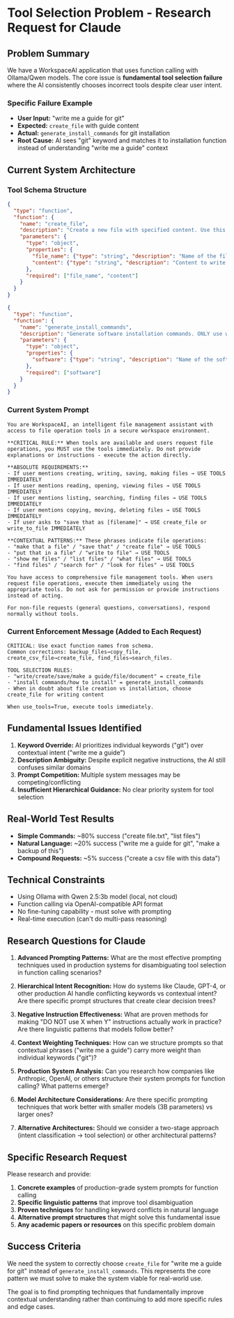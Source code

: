 # Tool Selection Problem - Research Request for Claude

## Problem Summary

We have a WorkspaceAI application that uses function calling with Ollama/Qwen models. The core issue is **fundamental tool selection failure** where the AI consistently chooses incorrect tools despite clear user intent.

### Specific Failure Example
- **User Input:** "write me a guide for git"
- **Expected:** `create_file` with guide content
- **Actual:** `generate_install_commands` for git installation
- **Root Cause:** AI sees "git" keyword and matches it to installation function instead of understanding "write me a guide" context

## Current System Architecture

### Tool Schema Structure
```json
{
  "type": "function",
  "function": {
    "name": "create_file",
    "description": "Create a new file with specified content. Use this for ANY file type including .csv, .txt, .py, .md, .json, etc. ALWAYS use this when user wants to create, write, make, save, or generate any kind of file, document, guide, or text content.",
    "parameters": {
      "type": "object",
      "properties": {
        "file_name": {"type": "string", "description": "Name of the file to create"},
        "content": {"type": "string", "description": "Content to write to the file"}
      },
      "required": ["file_name", "content"]
    }
  }
}
```

```json
{
  "type": "function", 
  "function": {
    "name": "generate_install_commands",
    "description": "Generate software installation commands. ONLY use when user explicitly asks for installation instructions, setup commands, or how to install software. DO NOT use for creating guides, documentation, or files about software.",
    "parameters": {
      "type": "object",
      "properties": {
        "software": {"type": "string", "description": "Name of the software to generate installation commands for"}
      },
      "required": ["software"]
    }
  }
}
```

### Current System Prompt
```
You are WorkspaceAI, an intelligent file management assistant with access to file operation tools in a secure workspace environment.

**CRITICAL RULE:** When tools are available and users request file operations, you MUST use the tools immediately. Do not provide explanations or instructions - execute the action directly.

**ABSOLUTE REQUIREMENTS:**
- If user mentions creating, writing, saving, making files → USE TOOLS IMMEDIATELY
- If user mentions reading, opening, viewing files → USE TOOLS IMMEDIATELY  
- If user mentions listing, searching, finding files → USE TOOLS IMMEDIATELY
- If user mentions copying, moving, deleting files → USE TOOLS IMMEDIATELY
- If user asks to "save that as [filename]" → USE create_file or write_to_file IMMEDIATELY

**CONTEXTUAL PATTERNS:** These phrases indicate file operations:
- "make that a file" / "save that" / "create file" → USE TOOLS
- "put that in a file" / "write to file" → USE TOOLS
- "show me files" / "list files" / "what files" → USE TOOLS
- "find files" / "search for" / "look for files" → USE TOOLS

You have access to comprehensive file management tools. When users request file operations, execute them immediately using the appropriate tools. Do not ask for permission or provide instructions instead of acting.

For non-file requests (general questions, conversations), respond normally without tools.
```

### Current Enforcement Message (Added to Each Request)
```
CRITICAL: Use exact function names from schema. 
Common corrections: backup_files→copy_file, create_csv_file→create_file, find_files→search_files.

TOOL SELECTION RULES:
- "write/create/save/make a guide/file/document" = create_file
- "install commands/how to install" = generate_install_commands
- When in doubt about file creation vs installation, choose create_file for writing content

When use_tools=True, execute tools immediately.
```

## Fundamental Issues Identified

1. **Keyword Override:** AI prioritizes individual keywords ("git") over contextual intent ("write me a guide")
2. **Description Ambiguity:** Despite explicit negative instructions, the AI still confuses similar domains
3. **Prompt Competition:** Multiple system messages may be competing/conflicting
4. **Insufficient Hierarchical Guidance:** No clear priority system for tool selection

## Real-World Test Results

- **Simple Commands:** ~80% success ("create file.txt", "list files")
- **Natural Language:** ~20% success ("write me a guide for git", "make a backup of this")
- **Compound Requests:** ~5% success ("create a csv file with this data")

## Technical Constraints

- Using Ollama with Qwen 2.5:3b model (local, not cloud)
- Function calling via OpenAI-compatible API format
- No fine-tuning capability - must solve with prompting
- Real-time execution (can't do multi-pass reasoning)

## Research Questions for Claude

1. **Advanced Prompting Patterns:** What are the most effective prompting techniques used in production systems for disambiguating tool selection in function calling scenarios?

2. **Hierarchical Intent Recognition:** How do systems like Claude, GPT-4, or other production AI handle conflicting keywords vs contextual intent? Are there specific prompt structures that create clear decision trees?

3. **Negative Instruction Effectiveness:** What are proven methods for making "DO NOT use X when Y" instructions actually work in practice? Are there linguistic patterns that models follow better?

4. **Context Weighting Techniques:** How can we structure prompts so that contextual phrases ("write me a guide") carry more weight than individual keywords ("git")?

5. **Production System Analysis:** Can you research how companies like Anthropic, OpenAI, or others structure their system prompts for function calling? What patterns emerge?

6. **Model Architecture Considerations:** Are there specific prompting techniques that work better with smaller models (3B parameters) vs larger ones?

7. **Alternative Architectures:** Should we consider a two-stage approach (intent classification → tool selection) or other architectural patterns?

## Specific Research Request

Please research and provide:

1. **Concrete examples** of production-grade system prompts for function calling
2. **Specific linguistic patterns** that improve tool disambiguation
3. **Proven techniques** for handling keyword conflicts in natural language
4. **Alternative prompt structures** that might solve this fundamental issue
5. **Any academic papers or resources** on this specific problem domain

## Success Criteria

We need the system to correctly choose `create_file` for "write me a guide for git" instead of `generate_install_commands`. This represents the core pattern we must solve to make the system viable for real-world use.

The goal is to find prompting techniques that fundamentally improve contextual understanding rather than continuing to add more specific rules and edge cases.
